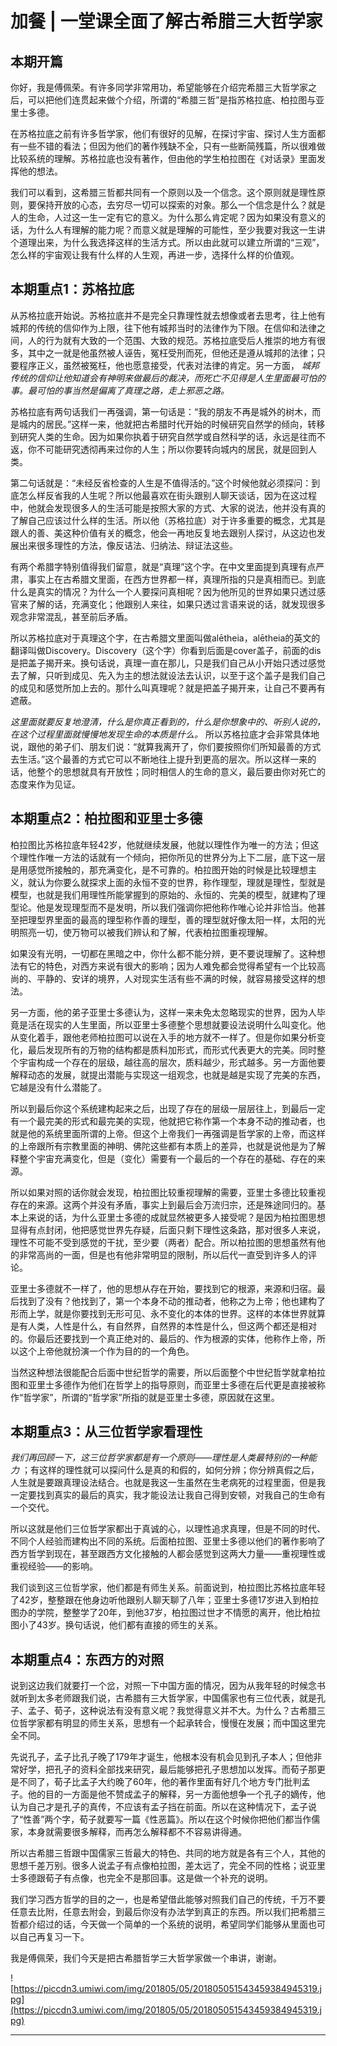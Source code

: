 # 加餐 | 一堂课全面了解古希腊三大哲学家

## 本期开篇

你好，我是傅佩荣。有许多同学非常用功，希望能够在介绍完希腊三大哲学家之后，可以把他们连贯起来做个介绍，所谓的“希腊三哲”是指苏格拉底、柏拉图与亚里士多德。

在苏格拉底之前有许多哲学家，他们有很好的见解，在探讨宇宙、探讨人生方面都有一些不错的看法；但因为他们的著作残缺不全，只有一些断简残篇，所以很难做比较系统的理解。苏格拉底也没有著作，但由他的学生柏拉图在《对话录》里面发挥他的想法。

我们可以看到，这希腊三哲都共同有一个原则以及一个信念。这个原则就是理性原则，要保持开放的心态，去穷尽一切可以探索的对象。那么一个信念是什么？就是人的生命，人过这一生一定有它的意义。为什么那么肯定呢？因为如果没有意义的话，为什么人有理解的能力呢？而意义就是理解的可能性，至少我要对我这一生讲个道理出来，为什么我选择这样的生活方式。所以由此就可以建立所谓的“三观”，怎么样的宇宙观让我有什么样的人生观，再进一步，选择什么样的价值观。

## 本期重点1：苏格拉底

从苏格拉底开始说。苏格拉底并不是完全只靠理性就去想像或者去思考，往上他有城邦的传统的信仰作为上限，往下他有城邦当时的法律作为下限。在信仰和法律之间，人的行为就有大致的一个范围、大致的规范。苏格拉底受后人推崇的地方有很多，其中之一就是他虽然被人诬告，冤枉受刑而死，但他还是遵从城邦的法律；只要程序正义，虽然被冤枉，他也愿意接受，代表对法律的肯定。另一方面， *城邦传统的信仰让他知道会有神明来做最后的裁决，而死亡不见得是人生里面最可怕的事。最可怕的事当然是偏离了真理之路，走上邪恶之路。*

苏格拉底有两句话我们一再强调，第一句话是：“我的朋友不再是城外的树木，而是城内的居民。”这样一来，他就把古希腊时代开始的时候研究自然学的倾向，转移到研究人类的生命。因为如果你执着于研究自然学或自然科学的话，永远是往而不返，你不可能研究透彻再来过你的人生；所以你要转向城内的居民，就是回到人类。

第二句话就是：“未经反省检查的人生是不值得活的。”这个时候他就必须探问：到底怎么样反省我的人生呢？所以他最喜欢在街头跟别人聊天谈话，因为在这过程中，他就会发现很多人的生活可能是按照大家的方式、大家的说法，他并没有真的了解自己应该过什么样的生活。所以他（苏格拉底）对于许多重要的概念，尤其是跟人的善、美这种价值有关的概念，他会一再地反复地去跟别人探讨，从这边也发展出来很多理性的方法，像反诘法、归纳法、辩证法这些。

有两个希腊字特别值得我们留意，就是“真理”这个字。在中文里面提到真理有点严肃，事实上在古希腊文里面，在西方世界都一样，真理所指的只是真相而已。到底什么是真实的情况？为什么一个人要探问真相呢？因为他所见的世界如果只透过感官来了解的话，充满变化；他跟别人来往，如果只透过言语来说的话，就发现很多观念非常混乱，甚至前后矛盾。

所以苏格拉底对于真理这个字，在古希腊文里面叫做alētheia，alētheia的英文的翻译叫做Discovery。Discovery（这个字）你看到后面是cover盖子，前面的dis是把盖子揭开来。换句话说，真理一直在那儿，只是我们自己从小开始只透过感觉去了解，只听到成见、先入为主的想法就设法去认识，以至于这个盖子是我们自己的成见和感觉所加上去的。那什么叫真理呢？就是把盖子揭开来，让自己不要再有遮蔽。

 *这里面就要反复地澄清，什么是你真正看到的，什么是你想象中的、听别人说的，在这个过程里面就慢慢地发现生命的本质是什么。* 所以苏格拉底才会非常具体地说，跟他的弟子们、朋友们说：“就算我离开了，你们要按照你们所知最善的方式去生活。”这个最善的方式它可以不断地往上提升到更高的层次。所以这样一来的话，他整个的思想就具有开放性；同时相信人的生命的意义，最后要由你对死亡的态度来作为见证。

## 本期重点2：柏拉图和亚里士多德

柏拉图比苏格拉底年轻42岁，他就继续发展，他就以理性作为唯一的方法；但这个理性作唯一方法的话就有一个倾向，把你所见的世界分为上下二层，底下这一层是用感觉所接触的，那充满变化，是不可靠的。柏拉图开始的时候是比较理想主义，就认为你要么就探求上面的永恒不变的世界，称作理型，理就是理性，型就是模型，也就是我们用理性所能掌握到的原始的、永恒的、完美的模型，就建构了理型论。他是发现理型而不是发明，所以我们强调你把他称作唯心论并非恰当。他甚至把理型界里面的最高的理型称作善的理型，善的理型就好像太阳一样，太阳的光明照亮一切，使万物可以被我们辨认和了解，代表柏拉图重视理解。

如果没有光明，一切都在黑暗之中，你什么都不能分辨，更不要说理解了。这种想法有它的特色，对西方来说有很大的影响；因为人难免都会觉得希望有一个比较高尚的、平静的、安详的境界，人对现实生活有些不满的时候，就容易接受这样的想法。

另一方面，他的弟子亚里士多德认为，这样一来未免太忽略现实的世界，因为人毕竟是活在现实的人生里面，所以亚里士多德整个思想就要设法说明什么叫变化。他从变化着手，跟他老师柏拉图可以说在入手的地方就不一样了。但是你如果分析变化，最后发现所有的万物的结构都是质料加形式，而形式代表更大的完美。同时整个宇宙构成一个存在的层级，越往高的层次，质料越少，形式越多。另一方面他要解释动态的发展，就提出潜能与实现这一组观念，也就是越是实现了完美的东西，它越是没有什么潜能了。

所以到最后你这个系统建构起来之后，出现了存在的层级一层层往上，到最后一定有一个最完美的形式和最完美的实现，他就把它称作第一个本身不动的推动者，也就是他的系统里面所谓的上帝。但这个上帝我们一再强调是哲学家的上帝，而这样的上帝跟所有宗教里面的神明、佛陀这些都有本质上的差异，也就是说他是为了解释整个宇宙充满变化，但是（变化）需要有一个最后的一个存在的基础、存在的来源。

所以如果对照的话你就会发现，柏拉图比较重视理解的需要，亚里士多德比较重视存在的来源。这两个并没有矛盾，事实上到最后会万流归宗，还是殊途同归的。基本上来说的话，为什么亚里士多德的成就显然被更多人接受呢？是因为柏拉图思想显得有点封闭，他把感觉世界先存疑，后面只剩下理性这条路，那对很多人来说，理性不可能不受到感觉的干扰，至少要（两者）配合。所以柏拉图的思想虽然有他的非常高尚的一面，但是也有他非常明显的限制，所以后代一直受到许多人的评论。

亚里士多德就不一样了，他的思想从存在开始，要找到它的根源，来源和归宿。最后找到了没有？他找到了，第一个本身不动的推动者，他称之为上帝；他也建构了形而上学，就是你要找到无形可见、永不变化的本体的世界。这样的本体世界就算是有人类，人性是什么，有自然界，自然界的本性是什么，但这两个都还是相对的。你最后还要找到一个真正绝对的、最后的、作为根源的实体，他称作上帝，所以这个上帝他就扮演一个作为目的的一个角色。

当然这种想法很能配合后面中世纪哲学的需要，所以后面整个中世纪哲学就拿柏拉图和亚里士多德作为他们在哲学上的指导原则，而亚里士多德在后代更是直接被称作“哲学家”，所谓的“哲学家”所指的就是亚里士多德，原因就在这里。

## 本期重点3：从三位哲学家看理性

 *我们再回顾一下，这三位哲学家都是有一个原则——理性是人类最特别的一种能力* ；有这样的理性就可以探问什么是真的和假的，如何分辨；你分辨真假之后，人生就是要跟真理设法结合。也就是我这一生虽然在生老病死的过程里面，但是我一定要找到真实的最后的真实，我才能设法让我自己得到安顿，对我自己的生命有一个交代。

所以这就是他们三位哲学家都出于真诚的心，以理性追求真理，但是不同的时代、不同个人经验而建构出不同的系统。后面柏拉图、亚里士多德以他们的著作影响了西方哲学到现在，甚至跟西方文化接触的人都会感觉到这两大力量——重视理性或重视经验——的影响。

我们谈到这三位哲学家，他们都是有师生关系。前面说到，柏拉图比苏格拉底年轻了42岁，整整跟在他身边听他跟别人聊天聊了八年；亚里士多德17岁进入到柏拉图办的学院，整整学了20年，到他37岁，柏拉图过世才不情愿的离开，他比柏拉图小了43岁。换句话说，他们都有直接的师生的关系。

## 本期重点4：东西方的对照

说到这边我们就要打一个岔，对照一下中国方面的情况，因为从我年轻的时候念书就听到太多老师跟我们说，古希腊有三大哲学家，中国儒家也有三位代表，就是孔子、孟子、荀子，这种说法有没有意义呢？我觉得意义并不大。为什么？古希腊三位哲学家都有明显的师生关系，思想有一个起承转合，慢慢在发展；而中国这里完全不同。

先说孔子，孟子比孔子晚了179年才诞生，他根本没有机会见到孔子本人；但他非常好学，把孔子的资料全部找来研究，最后能够把孔子思想加以发挥。而荀子那更是不同了，荀子比孟子大约晚了60年，他的著作里面有好几个地方专门批判孟子。他的目的一方面是他不赞成孟子的解释，另一方面他想争一个孔子的嫡传，他认为自己才是孔子的真传，不应该有孟子挡在前面。所以在这种情况下，孟子说了“性善”两个字，荀子就要写一篇《性恶篇》。所以在这个时候你把他们都当作儒家，本身就需要很多解释，而再怎么解释都不不容易讲得通。

所以古希腊三哲跟中国儒家三哲最大的特色、共同的地方就是各有三个人，其他的思想千差万别。很多人说孟子有点像柏拉图，差太远了，完全不同的性格；说亚里士多德跟荀子有点像，也完全不是那回事。这是做一个补充的说明。

我们学习西方哲学的目的之一，也是希望借此能够对照我们自己的传统，千万不要任意去比附，任意去附会，到最后你没有办法学到真正的东西。所以我们把希腊三哲都介绍过的话，今天做一个简单的一个系统的说明，希望同学们能够从里面也可以自己再复习一下。

我是傅佩荣，我们今天是把古希腊哲学三大哲学家做一个串讲，谢谢。

![https://piccdn3.umiwi.com/img/201805/05/201805051543459384945319.jpg](https://piccdn3.umiwi.com/img/201805/05/201805051543459384945319.jpg)

---
